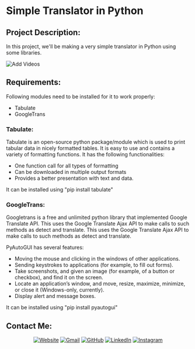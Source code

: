 # Simple Translator in Python


## Project Description:
In this project, we'll be making a very simple translator in Python using some libraries.

![Add Videos]()

## Requirements:
Following modules need to be installed for it to work properly:
- Tabulate
- GoogleTrans

### Tabulate:
Tabulate is an open-source python package/module which is used to print tabular data in nicely formatted tables. It is easy to use and contains a variety of formatting functions. It has the following functionalities:

- One function call for all types of formatting
- Can be downloaded in multiple output formats
- Provides a better presentation with text and data.

It can be installed using "pip install tabulate"


### GoogleTrans:
Googletrans is a free and unlimited python library that implemented Google Translate API. This uses the Google Translate Ajax API to make calls to such methods as detect and translate. This uses the Google Translate Ajax API to make calls to such methods as detect and translate.

PyAutoGUI has several features:

- Moving the mouse and clicking in the windows of other applications.
- Sending keystrokes to applications (for example, to fill out forms).
- Take screenshots, and given an image (for example, of a button or checkbox), and find it on the screen.
- Locate an application’s window, and move, resize, maximize, minimize, or close it (Windows-only, currently).
- Display alert and message boxes.

It can be installed using "pip install pyautogui"


## Contact Me: 
<p align="center">
  <a href="http://www.hxndev.com/"><img src="https://img.icons8.com/bubbles/50/000000/web.png" alt="Website"/></a>
	<a href="mailto:chhxnshah@gmail.com"><img src="https://img.icons8.com/bubbles/50/000000/gmail.png" alt="Gmail"/></a>
	<a href="https://github.com/HxnDev"><img src="https://img.icons8.com/bubbles/50/000000/github.png" alt="GitHub"/></a>
	<a href="https://www.linkedin.com/in/hassan-shahzad-2a6617212/"><img src="https://img.icons8.com/bubbles/50/000000/linkedin.png" alt="LinkedIn"/></a>
	<a href="https://www.instagram.com/hxn_photography/?hl=en"><img src="https://img.icons8.com/bubbles/50/000000/instagram.png" alt="Instagram"/></a>
	
</p>
